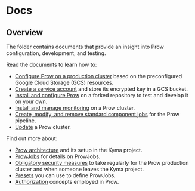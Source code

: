 # Docs

## Overview

The folder contains documents that provide an insight into Prow configuration, development, and testing.

<!-- Update the list each time you modify the document structure in this folder. -->

Read the documents to learn how to:

- [Configure Prow on a production cluster](./production-cluster-configuration.md) based on the preconfigured Google Cloud Storage (GCS) resources.
- [Create a service account](./prow-secrets-management.md) and store its encrypted key in a GCS bucket.
- [Install and configure Prow](./prow-installation-on-forks.md) on a forked repository to test and develop it on your own.
- [Install and manage monitoring](./prow-monitoring.md) on a Prow cluster.
- [Create, modify, and remove standard component jobs](./component-jobs.md) for the Prow pipeline.
- [Update](./prow-cluster-update.md) a Prow cluster.

Find out more about:

- [Prow architecture](./prow-architecture.md) and its setup in the Kyma project.
- [ProwJobs](./prow-jobs.md) for details on ProwJobs.
- [Obligatory security measures](obligatory-security-measures.md) to take regularly for the Prow production cluster and when someone leaves the Kyma project.
- [Presets](./presets.md) you can use to define ProwJobs.
- [Authorization](./authorization.md) concepts employed in Prow.
